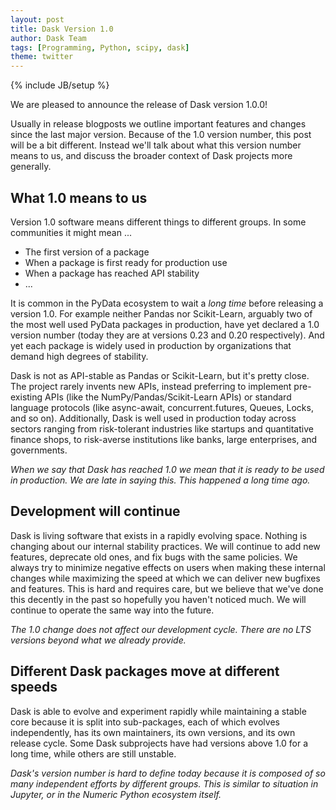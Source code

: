 ```yaml
---
layout: post
title: Dask Version 1.0
author: Dask Team
tags: [Programming, Python, scipy, dask]
theme: twitter
---
```

{% include JB/setup %}

We are pleased to announce the release of Dask version 1.0.0!

Usually in release blogposts we outline important features and changes since
the last major version.  Because of the 1.0 version number, this post will be a
bit different.  Instead we'll talk about what this version number means to us,
and discuss the broader context of Dask projects more generally.


What 1.0 means to us
--------------------

Version 1.0 software means different things to different groups.
In some communities it might mean ...

-  The first version of a package
-  When a package is first ready for production use
-  When a package has reached API stability
-  ...

It is common in the PyData ecosystem to wait a *long time* before releasing a
version 1.0.  For example neither Pandas nor Scikit-Learn, arguably two of the
most well used PyData packages in production, have yet declared a 1.0 version
number (today they are at versions 0.23 and 0.20 respectively).  And yet each
package is widely used in production by organizations that demand high degrees
of stability.

Dask is not as API-stable as Pandas or Scikit-Learn, but it's pretty close.
The project rarely invents new APIs, instead preferring to implement
pre-existing APIs (like the NumPy/Pandas/Scikit-Learn APIs) or standard language
protocols (like async-await, concurrent.futures, Queues, Locks, and so on).
Additionally, Dask is well used in production today across sectors ranging from
risk-tolerant industries like startups and quantitative finance shops, to
risk-averse institutions like banks, large enterprises, and governments.

*When we say that Dask has reached 1.0 we mean that it is ready to be used in
production.  We are late in saying this.  This happened a long time ago.*


Development will continue
-------------------------

Dask is living software that exists in a rapidly evolving space.  Nothing is
changing about our internal stability practices.  We will continue to add new
features, deprecate old ones, and fix bugs with the same policies.  We always
try to minimize negative effects on users when making these internal changes
while maximizing the speed at which we can deliver new bugfixes and features.
This is hard and requires care, but we believe that we've done this decently in
the past so hopefully you haven't noticed much.  We will continue to operate
the same way into the future.

*The 1.0 change does not affect our development cycle.  There are no LTS
versions beyond what we already provide.*


Different Dask packages move at different speeds
------------------------------------------------

Dask is able to evolve and experiment rapidly while maintaining a stable core
because it is split into sub-packages, each of which evolves independently, has
its own maintainers, its own versions, and its own release cycle.  Some Dask
subprojects have had versions above 1.0 for a long time, while others are still
unstable.

*Dask's version number is hard to define today because it is composed of so
many independent efforts by different groups.  This is similar to situation in
Jupyter, or in the Numeric Python ecosystem itself.*
